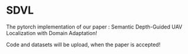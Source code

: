 # SDVL
The pytorch implementation of our paper : Semantic Depth-Guided UAV Localization with Domain Adaptation!

Code and datasets will be upload, when the paper is accepted!
